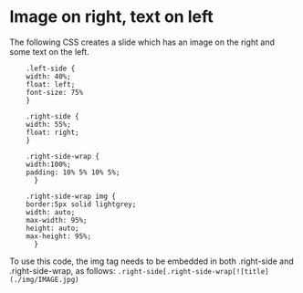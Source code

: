 
# Image on right, text on left

The following CSS creates a slide which has an image on the right and some text on the left. 

```
    .left-side {
    width: 40%;
    float: left;
    font-size: 75%
    }

    .right-side {
    width: 55%;
    float: right;
    }
      
    .right-side-wrap {
    width:100%;
    padding: 10% 5% 10% 5%;
      }

    .right-side-wrap img {
    border:5px solid lightgrey;
    width: auto;
    max-width: 95%;
    height: auto;
    max-height: 95%;
      }
```

To use this code, the img tag needs to be embedded in both .right-side and .right-side-wrap, as follows: `.right-side[.right-side-wrap[![title](./img/IMAGE.jpg)`